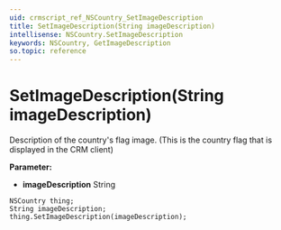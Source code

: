 ```yaml
---
uid: crmscript_ref_NSCountry_SetImageDescription
title: SetImageDescription(String imageDescription)
intellisense: NSCountry.SetImageDescription
keywords: NSCountry, GetImageDescription
so.topic: reference
---
```


# SetImageDescription(String imageDescription)

Description of the country's flag image. (This is the country flag that is displayed in the CRM client)

**Parameter:** 
* **imageDescription** String

```crmscript
NSCountry thing;
String imageDescription;
thing.SetImageDescription(imageDescription);
```

